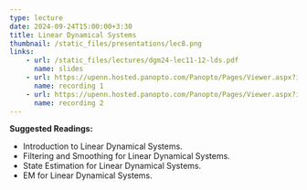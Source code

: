 ```yaml
---
type: lecture
date: 2024-09-24T15:00:00+3:30
title: Linear Dynamical Systems 
thumbnail: /static_files/presentations/lec8.png
links: 
    - url: /static_files/lectures/dgm24-lec11-12-lds.pdf
      name: slides
    - url: https://upenn.hosted.panopto.com/Panopto/Pages/Viewer.aspx?id=1b6a1588-b828-4ce8-97c9-b2030141d632
      name: recording 1
    - url: https://upenn.hosted.panopto.com/Panopto/Pages/Viewer.aspx?id=86100c52-5a0f-4a08-9f9a-b2050141ab8e
      name: recording 2
---
```

**Suggested Readings:**
- Introduction to Linear Dynamical Systems.
- Filtering and Smoothing for Linear Dynamical Systems.
- State Estimation for Linear Dynamical Systems.
- EM for Linear Dynamical Systems.